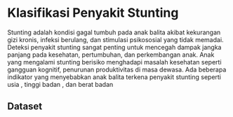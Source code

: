 # Klasifikasi Penyakit Stunting
Stunting adalah kondisi gagal tumbuh pada anak balita akibat kekurangan gizi kronis, infeksi berulang, dan stimulasi psikososial yang tidak memadai. Deteksi penyakit stunting sangat penting untuk mencegah dampak jangka panjang pada kesehatan, pertumbuhan, dan perkembangan anak. Anak yang mengalami stunting berisiko menghadapi masalah kesehatan seperti gangguan kognitif, penurunan produktivitas di masa dewasa. Ada beberapa indikator yang menyebabkan anak balita terkena penyakit stunting seperti usia , tinggi badan , dan berat badan
## Dataset
